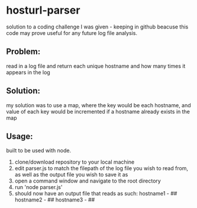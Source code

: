# hosturl-parser
solution to a coding challenge I was given - keeping in github beacuse this code may prove useful for any future log file analysis.

## Problem:
read in a log file and return each unique hostname and how many times it appears in the log

## Solution:
my solution was to use a map, where the key would be each hostname, and value of each key would be incremented if a hostname already exists in the map

## Usage:
built to be used with node.
1. clone/download repository to your local machine
2. edit parser.js to match the filepath of the log file you wish to read from, as well as the output file you wish to save it as
3. open a command window and navigate to the root directory
4. run 'node parser.js'
5. should now have an output file that reads as such:
hostname1 - ##
hostname2 - ##
hostname3 - ##
